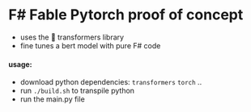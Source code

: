 # F# Fable Pytorch proof of concept

- uses the 🤗 transformers library
- fine tunes a bert model with pure F# code

#### usage:

- download python dependencies: `transformers` `torch` ..
- run `./build.sh` to transpile python
- run the main.py file 


